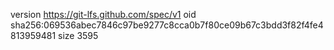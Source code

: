 version https://git-lfs.github.com/spec/v1
oid sha256:069536abec7846c97be9277c8cca0b7f80ce09b67c3bdd3f82f4fe4813959481
size 3595
